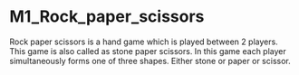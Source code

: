 # M1_Rock_paper_scissors
Rock paper scissors is a hand game which is played between 2 players. This game is also called as stone paper scissors. In this game each player simultaneously forms one of three shapes. Either stone or paper or scissor. 

